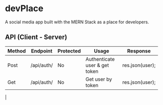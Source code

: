 # devPlace
A social media app built with the MERN Stack as a place for developers.

## API (Client - Server)

| Method | Endpoint | Protected | Usage | Response |
| --- | --- | --- | --- | --- |
| Post | /api/auth/ | No | Authenticate user & get token | res.json(user); |
| Get |  /api/auth/ | No | Get user by token | res.json(user); |
|

